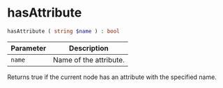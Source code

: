 # hasAttribute

```php
hasAttribute ( string $name ) : bool
```

| Parameter | Description
| --------- | -----------
| `name`    | Name of the attribute.

Returns true if the current node has an attribute with the specified name.
